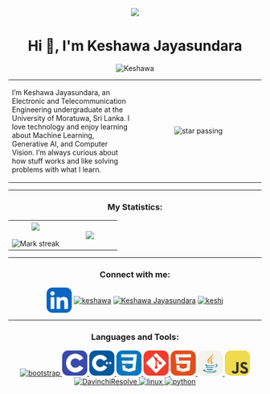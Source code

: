 <p align="center" ><img  src = "https://github.com/7oSkaaa/7oSkaaa/blob/main/Images/about_me.gif?raw=true" width = 100px></p>
<h1 align="center">Hi 👋, I'm Keshawa Jayasundara</h1>

<p align="center"> <img src="https://komarev.com/ghpvc/?username=NaveenSanjaya&label=Profile%20views&color=0e75b6&style=flat" alt="Keshawa" /> </p>

<table align="center">
<tr border="none">
<td width="50%" align="left">
  
I’m Keshawa Jayasundara, an Electronic and Telecommunication Engineering undergraduate at the University of Moratuwa, Sri Lanka. I love technology and enjoy learning about Machine Learning, Generative AI, and Computer Vision. I’m always curious about how stuff works and like solving problems with what I learn.

</td>
<td width="50%" align="center">

  ![star passing](https://github.com/user-attachments/assets/aaa80cff-9370-4968-8176-cac66155f757)

  
  </td>
</tr>
</table>

---

<h3 align="center">My Statistics:</h3>
<p align="center">
<table align="center">
<tr border="none">
<td width="50%" align="center">
  
  <img  align="center"  src="https://github-readme-stats.vercel.app/api?username=NaveenSanjaya&theme=dark&show_icons=true&count_private=true" />
  <br></br>
  <img  title="🔥 Get streak stats for your profile at git.io/streak-stats" alt="Mark streak" src="https://github-readme-streak-stats.herokuapp.com/?user=NaveenSanjaya&theme=dark&hide_border=false" /> 
</td>
<td width="50%" align="center">

  <img  align="center"  src="https://github-readme-stats.anuraghazra1.vercel.app/api/top-langs/?username=NaveenSanjaya&theme=dark&hide_border=false&no-bg=true&no-frame=true&langs_count=10"/>
  
  </td>
</tr>
</table>

---

<h3 align="center">Connect with me:</h3>
<p align="center">
<a href="https://linkedin.com/in/keshawa-jayasundara-418959235" target="blank"><img align="center" src="https://github.com/tandpfun/skill-icons/blob/main/icons/LinkedIn.svg" alt="keshawa-jayasundara" height="50" width="50" /></a>
<a href="https://stackoverflow.com/users/keshawa-jayasundara" target="blank"><img align="center" src="https://raw.githubusercontent.com/rahuldkjain/github-profile-readme-generator/master/src/images/icons/Social/stack-overflow.svg" alt="keshawa" height="50" width="50" /></a>
<a href="https://fb.com/keshawa jayasundara" target="blank"><img align="center" src="https://raw.githubusercontent.com/rahuldkjain/github-profile-readme-generator/master/src/images/icons/Social/facebook.svg" alt="Keshawa Jayasundara" height="50" width="50" /></a>
<a href="https://www.instagram.com/kesh.j_/" target="blank"><img align="center" src="https://www.edigitalagency.com.au/wp-content/uploads/new-Instagram-icon-png-full-colour.png" alt="keshj" height="50" width="50" /></a>
</p>

---

<h3 align="center">Languages and Tools:</h3>
<p align="center"> 
<a href="https://www.raspberrypi.com" target="_blank" rel="noreferrer"> <img src="https://github.com/NaveenSanjaya/skill-icons/blob/59059d9d1a2c092696dc66e00931cc1181a4ce1f/icons/RaspberryPi-Dark.svg" alt="bootstrap" width="50" height="50"/> </a> 
<a href="https://www.cprogramming.com/" target="_blank" rel="noreferrer"> <img src="https://github.com/tandpfun/skill-icons/blob/main/icons/C.svg" alt="c" width="50" height="50"/> </a> 
<a href="https://www.w3schools.com/cpp/" target="_blank" rel="noreferrer"> <img src="https://github.com/tandpfun/skill-icons/blob/main/icons/CPP.svg" alt="cplusplus" width="50" height="50"/> </a> 
<a href="https://www.w3schools.com/css/" target="_blank" rel="noreferrer"> <img src="https://github.com/tandpfun/skill-icons/blob/main/icons/CSS.svg" alt="css3" width="50" height="50"/> </a> 
<a href="https://git-scm.com/" target="_blank" rel="noreferrer"> <img src="https://github.com/tandpfun/skill-icons/blob/main/icons/Git.svg" alt="git" width="50" height="50"/> </a> 
<a href="https://www.w3.org/html/" target="_blank" rel="noreferrer"> <img src="https://github.com/tandpfun/skill-icons/blob/main/icons/HTML.svg" alt="html5" width="50" height="50"/> </a> 
<a href="https://www.java.com" target="_blank" rel="noreferrer"> <img src="https://github.com/tandpfun/skill-icons/blob/main/icons/Java-Light.svg" alt="java" width="50" height="50"/> </a> 
<a href="https://developer.mozilla.org/en-US/docs/Web/JavaScript" target="_blank" rel="noreferrer"> <img src="https://github.com/tandpfun/skill-icons/blob/main/icons/JavaScript.svg" alt="javascript" width="50" height="50"/> </a>
<a href="https://www.tensorflow.org/" target="_blank" rel="noreferrer"> <img src="https://github.com/NaveenSanjaya/skill-icons/blob/main/icons/TensorFlow-Light.svg" alt="DavinchiResolve" width="50" height="50"/> </a>  
<a href="https://www.linux.org/" target="_blank" rel="noreferrer"> <img src="https://github.com/Scar1109/skill-icons/blob/main/icons/Linux-Light.svg" alt="linux" width="50" height="50"/> </a> 
<a href="https://www.python.org" target="_blank" rel="noreferrer"> <img src="https://github.com/Scar1109/skill-icons/blob/main/icons/Python-Light.svg" alt="python" width="50" height="50"/> </a>  
</p>
